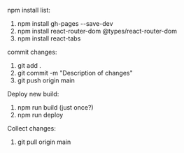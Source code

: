 npm install list:
1. npm install gh-pages --save-dev
2. npm install react-router-dom @types/react-router-dom
3. npm install react-tabs

commit changes:
1. git add .
2. git commit -m "Description of changes"
3. git push origin main

Deploy new build:
1. npm run build (just once?)
2. npm run deploy

Collect changes:
1. git pull origin main

<!-- TODO: Perks (ex. one that can increase the sell value of certain stock types) -->
<!-- TODO: Level up system based on profits -->
<!-- TODO: Weight system -->
<!-- TODO: Specific solution success/failure text -->
<!-- TODO: Luck affects random events, both adding a modifier.reducing the dc and making negative events rarer -->